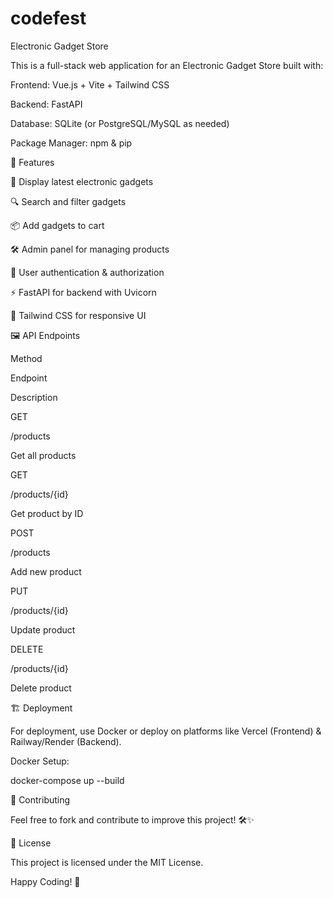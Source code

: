 # codefest

Electronic Gadget Store

This is a full-stack web application for an Electronic Gadget Store built with:

Frontend: Vue.js + Vite + Tailwind CSS

Backend: FastAPI

Database: SQLite (or PostgreSQL/MySQL as needed)

Package Manager: npm & pip

🚀 Features

🛒 Display latest electronic gadgets

🔍 Search and filter gadgets

📦 Add gadgets to cart

🛠️ Admin panel for managing products

🔐 User authentication & authorization

⚡ FastAPI for backend with Uvicorn

🎨 Tailwind CSS for responsive UI


🖼️ API Endpoints

Method

Endpoint

Description

GET

/products

Get all products

GET

/products/{id}

Get product by ID

POST

/products

Add new product

PUT

/products/{id}

Update product

DELETE

/products/{id}

Delete product

🏗️ Deployment

For deployment, use Docker or deploy on platforms like Vercel (Frontend) & Railway/Render (Backend).

Docker Setup:

docker-compose up --build

🤝 Contributing

Feel free to fork and contribute to improve this project! 🛠️✨

📜 License

This project is licensed under the MIT License.

Happy Coding! 🚀

